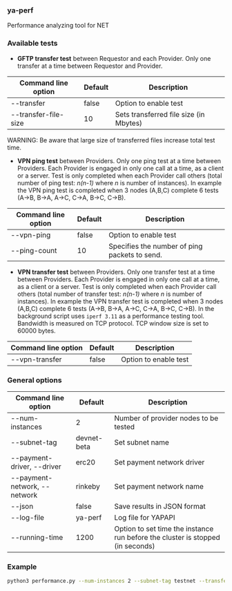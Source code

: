 ### ya-perf

Performance analyzing tool for NET

### Available tests

* **GFTP transfer test** between Requestor and each Provider. Only one transfer at a time between Requestor and Provider.

| Command line option  | Default | Description                            |
|----------------------|---------|----------------------------------------|
| --transfer           | false   | Option to enable test                  |
| --transfer-file-size | 10      | Sets transferred file size (in Mbytes) |

WARNING: Be aware that large size of transferred files increase total test time.

* **VPN ping test** between Providers. Only one ping test at a time between Providers. Each Provider is engaged in only one call at a time, as a client or a server.
Test is only completed when each Provider call others (total number of ping test: _n(n-1)_ where _n_ is number of instances). In example the VPN ping test is completed when 
3 nodes (A,B,C) complete 6 tests (A->B, B->A, A->C, C->A, B->C, C->B).

| Command line option | Default | Description                                   |
|---------------------|---------|-----------------------------------------------|
| --vpn-ping          | false   | Option to enable test                         |
| --ping-count        | 10      | Specifies the number of ping packets to send. |

* **VPN transfer test** between Providers. Only one transfer test at a time between Providers. Each Provider is engaged in only one call at a time, as a client or a server.
Test is only completed when each Provider call others (total number of transfer test: _n(n-1)_ where _n_ is number of instances). In example the VPN transfer test is completed when 
3 nodes (A,B,C) complete 6 tests (A->B, B->A, A->C, C->A, B->C, C->B). In the background script uses `iperf 3.11` as a performance testing tool. Bandwidth is measured on TCP protocol.
TCP window size is set to 60000 bytes.

| Command line option | Default | Description           |
|---------------------|---------|-----------------------|
| --vpn-transfer      | false   | Option to enable test |

### General options

| Command line option          | Default     | Description                                                                    |
|------------------------------|-------------|--------------------------------------------------------------------------------|
| --num-instances              | 2           | Number of provider nodes to be tested                                          |
| --subnet-tag                 | devnet-beta | Set subnet name                                                                |
| --payment-driver, --driver   | erc20       | Set payment network driver                                                     |
| --payment-network, --network | rinkeby     | Set payment network name                                                       |
| --json                       | false       | Save results in JSON format                                                    |
| --log-file                   | ya-perf     | Log file for YAPAPI                                                            |
| --running-time               | 1200        | Option to set time the instance run before the cluster is stopped (in seconds) |

### Example

```bash
python3 performance.py --num-instances 2 --subnet-tag testnet --transfer true --transfer-file-size 25 --vpn-ping true --ping-count 5 --vpn-transfer true --json true
```
